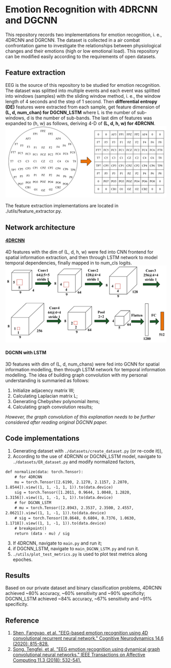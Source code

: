 # Emotion Recognition with 4DRCNN and DGCNN

This repository records two implementations for emotion recognition, i. e., 4DRCNN and DGRCNN. The dataset is collected in a air combat confrontation game to investigate the relationships between physiological changes and their emotions (high or low emotional load). This repository can be modified easily according to the requirements of open datasets.

## Feature extraction

EEG is the source of this repository to be studied for emotion recognition. The dataset was splitted into multiple events and each event was splitted into windows (samples) with the sliding window method, i. e., the window length of 4 seconds and the step of 1 second. Then **differential entropy (DE)** features were extracted from each sample, get feature dimension of **(L, d, num_chan) for DGCNN_LSTM** where L is the number of sub-windows, d is the number of sub-bands. The last dim of features was expanded to (h, w) as follows, deriving 4-D of **(L, d, h, w) for 4DRCNN**.
![62 channels to 4D features](./image/README/spatial_expansion.png)

The feature extraction implementations are located in ./utils/feature_extractor.py.

## Network architecture

#### [4DRCNN](https://link.springer.com/article/10.1007/s11571-020-09634-1)

4D features with the dim of (L, d, h, w) were fed into CNN frontend for spatial information extraction, and then through LSTM network to model temporal dependencies, finally mapped in to num_cls logits.
![4DRCNN network](./image/4DRCNN.png)

#### DGCNN with LSTM

3D features with dim of (L, d, num_chans) were fed into GCNN for spatial information modelling, then through LSTM network for temporal information modelling. The idea of building graph convolution with my personal understanding is summaried as follows:

1. Initialize adjacency matrix W;
2. Calculating Laplacian matrix L;
3. Generating Chebyshev polynomial items;
4. Calculating graph convolution results;

*However, the graph convolution of this explanation needs to be further considered after reading original DGCNN paper.*

## Code implementations

1. Generating dataset with `./datasets/create_dataset.py` (or re-code it)),
2. According to the use of 4DRCNN or DGCNN_LSTM model, navigate to ` ./datasets/ER_dataset.py` and modify normalized factors,

```
def normalize(data: torch.Tensor):
    # for 4DRCNN
    mu = torch.Tensor([2.6190, 2.1270, 2.1157, 2.2070, 1.8544]).view((1, 1, -1, 1, 1)).to(data.device)
    sig = torch.Tensor([1.2011, 0.9644, 1.0048, 1.2820, 1.3156]).view((1, 1, -1, 1, 1)).to(data.device)
    # for DGCNN_LSTM
    # mu = torch.Tensor([2.8943, 2.3537, 2.3500, 2.4557, 2.0621]).view((1, 1, -1, 1)).to(data.device)
    # sig = torch.Tensor([0.8648, 0.6804, 0.7376, 1.0630, 1.1718]).view((1, 1, -1, 1)).to(data.device)
    # breakpoint()
    return (data - mu) / sig
```

3. If 4DRCNN, navigate to `main.py` and run it;
4. if DGCNN_LSTM, navigate to `main_DGCNN_LSTM.py` and run it.
5. `./utils/plot_test_metrics.py` is used to plot test metrics along epoches.

## Results

Based on our private dataset and binary classification problems, 4DRCNN achieved ~80% accuracy, ~60% sensitivity and ~90% specificity; DGCNN_LSTM achieved ~84% accuracy, ~67% sensitivity and ~91% specificity.

## Reference

1. [Shen, Fangyao, et al. &#34;EEG-based emotion recognition using 4D convolutional recurrent neural network.&#34; Cognitive Neurodynamics 14.6 (2020): 815-828.](https://link.springer.com/article/10.1007/s11571-020-09634-1)
2. [Song, Tengfei, et al. &#34;EEG emotion recognition using dynamical graph convolutional neural networks.&#34; IEEE Transactions on Affective Computing 11.3 (2018): 532-541.](https://ieeexplore.ieee.org/abstract/document/8320798)
